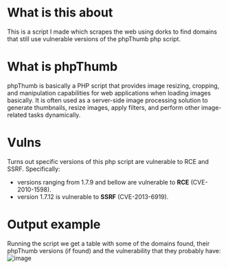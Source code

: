 # What is this about
This is a script I made which scrapes the web using dorks to find domains that still use vulnerable versions of the phpThumb php script.

# What is phpThumb
phpThumb is basically a PHP script that provides image resizing, cropping, and manipulation capabilities for web applications when loading images basically. It is often used as a server-side image processing solution to generate thumbnails, resize images, apply filters, and perform other image-related tasks dynamically.

# Vulns
Turns out specific versions of this php script are vulnerable to RCE and SSRF. Specifically:
- versions ranging from 1.7.9 and bellow are vulnerable to **RCE** (CVE-2010-1598).
- version 1.7.12 is vulnerable to **SSRF** (CVE-2013-6919).

# Output example
Running the script we get a table with some of the domains found, their phpThumb versions (if found) and the vulnerability that they probably have:
![image](https://github.com/connar/phpThumb/assets/87579399/0eb91b85-b8d1-4fa7-97f2-9a61cf8e720a)

